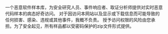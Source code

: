 一个恶意软件样本库，为安全研究人员、事件响应者、取证分析师提供对实时恶意代码样本的病态好奇访问。
对于因访问本网站以及显示或下载信息而可能导致的任何损害、感染、违规或其他事件，我概不负责。
授予访问权限的风险由您承担。为了安全起见，所有样品都以受密码保护的zip文件形式提供。
